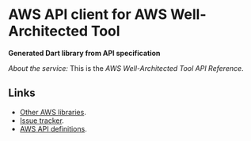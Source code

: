 # AWS API client for AWS Well-Architected Tool

**Generated Dart library from API specification**

*About the service:*
This is the <i>AWS Well-Architected Tool API Reference</i>.

## Links

- [Other AWS libraries](https://github.com/agilord/aws_client/tree/master/generated).
- [Issue tracker](https://github.com/agilord/aws_client/issues).
- [AWS API definitions](https://github.com/aws/aws-sdk-js/tree/master/apis).
